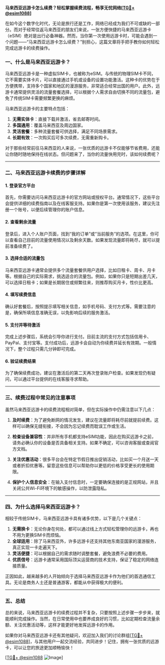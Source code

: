 **马来西亚远游卡怎么续费？轻松掌握续费流程，畅享无忧网络[[TG💪+ @esim1088](https://t.me/s/esim1088)]**

在如今这个数字化时代，无论是旅行还是工作，网络已经成为我们不可或缺的一部分。而对于经常往返马来西亚的朋友们来说，一张方便快捷的马来西亚远游卡（eSIM）绝对是出行必备神器。然而，当你第一次使用远游卡时，可能会遇到一个问题——“马来西亚远游卡怎么续费？”别担心，这篇文章将手把手教你如何轻松完成远游卡的续费操作。

### 一、什么是马来西亚远游卡？

马来西亚远游卡是一种虚拟SIM卡，也被称为eSIM。与传统的物理SIM卡不同，它不需要实体卡片，可以直接通过手机或设备的设置功能激活。这种卡的优势在于方便携带，支持多个国家和地区的漫游服务，非常适合经常出国的用户。此外，远游卡通常提供灵活的流量套餐选择，可以根据个人需求自由切换不同的流量包，避免了传统SIM卡需要频繁更换的麻烦。

马来西亚远游卡的主要特点包括：
1. **无需实体卡**：直接下载并激活，省去邮寄时间。
2. **多国通用**：覆盖马来西亚及周边国家。
3. **灵活套餐**：多种流量套餐可供选择，满足不同场景需求。
4. **长期有效**：一次购买后可多次续费，无需重新购卡。

对于那些经常前往马来西亚的人来说，一张优质的远游卡不仅能够节省费用，还能让你随时随地保持在线状态。但问题来了，当你的流量快用完时，该如何续费呢？

---

### 二、马来西亚远游卡续费的步骤详解

#### 1. 登录官方平台

首先，你需要访问马来西亚远游卡的官方网站或授权平台。通常情况下，这些平台会提供详细的续费指南以及在线客服支持。如果你是第一次使用该服务，建议先注册一个账号，以便后续管理你的账户信息。

#### 2. 查看剩余流量

登录后，进入个人账户页面，找到“我的订单”或“当前服务”的选项。在这里，你可以查看自己目前的流量使用情况以及剩余天数。如果发现流量即将耗尽，就可以提前准备续费了。

#### 3. 选择合适的流量包

马来西亚远游卡通常会提供多个流量套餐供用户选择，比如日租卡、周卡、月卡等。根据自己的实际需求，挑选适合的流量包。例如，如果你只是短期出差几天，可以选择日租卡；如果是长期居住或频繁往来，则推荐购买月卡，性价比更高。

#### 4. 填写续费信息

确认好套餐后，按照提示填写相关信息，如手机号码、支付方式等。需要注意的是，确保所填信息准确无误，以免影响后续的服务激活。

#### 5. 支付并等待激活

完成上述步骤后，系统会引导你进行支付。目前主流的支付方式包括信用卡、PayPal、支付宝等。支付成功后，远游卡会自动为你续费并延长有效期。一般情况下，整个过程只需几分钟即可完成。

#### 6. 验证续费结果

为了确保续费成功，建议在激活后的第二天再次登录账户检查。如果发现仍有疑问，可以通过平台提供的在线客服寻求帮助。

---

### 三、续费过程中常见的注意事项

虽然马来西亚远游卡的续费流程相对简单，但在实际操作中仍需注意以下几点：

1. **及时续费**：为了避免断网的情况发生，建议在流量即将耗尽前就提前续费。这样可以确保无缝衔接，不会因为忘记续费而耽误工作或生活。

2. **检查设备兼容性**：并非所有手机都支持eSIM功能，因此在购买远游卡之前，请务必确认你的设备是否具备相关支持。如果不确定，可以咨询客服或查阅官方文档。

3. **关注优惠活动**：很多平台会在特定节假日推出促销活动，比如买一个月送一天或者折扣优惠等。留意这些信息可以帮助你以更低的价格享受更长的使用期限。

4. **保护个人信息安全**：在输入支付信息时，一定要确保连接的是正规网站，并且关闭公共Wi-Fi环境下的敏感操作，以防泄露隐私。

---

### 四、为什么选择马来西亚远游卡？

相较于传统SIM卡，马来西亚远游卡具有诸多优势，以下是几个关键点：

1. **无需换卡**：无论你身在何处，都可以通过线上方式轻松管理你的远游卡，再也不用为更换SIM卡而烦恼。
2. **全球适用**：除了马来西亚外，许多远游卡还支持其他东南亚国家的漫游服务，真正实现一卡走遍天下。
3. **灵活便捷**：可以根据自己的需求随时调整套餐，避免浪费不必要的费用。
4. **优质信号**：远游卡通常采用国际顶尖运营商的技术支持，保证了稳定的网络连接质量。

正因如此，越来越多的人开始倾向于选择马来西亚远游卡作为他们的首选通信工具。无论是商务人士还是普通游客，都能从中获得极大的便利。

---

### 五、总结

总的来说，马来西亚远游卡的续费过程并不复杂，只要按照上述步骤一步步来，就能顺利完成操作。当然，在日常使用中也要养成良好的习惯，比如定期检查流量余额、关注优惠活动等，这样才能更好地发挥远游卡的作用。

如果你对马来西亚远游卡还有其他疑问，欢迎加入我们的讨论群组[[TG💪+ @esim1088](https://t.me/s/esim1088)]，与其他用户一起交流经验，共同进步！记住，拥有一张优质的远游卡，可以让您的旅途更加顺畅愉快！

[[TG💪+ @esim1088](https://t.me/s/esim1088) ![Image](https://i.postimg.cc/4NQfJmqS/Snipaste-2025-05-13-00-14-12.png)]